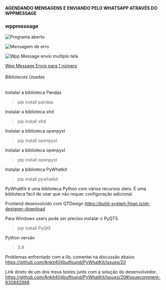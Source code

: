 #### AGENDANDO MENSAGENS E ENVIANDO PELO WHATSAPP ATRAVÉS DO WPPMESSAGE


### wppmessage
![Programa aberto](https://github.com/oliveiradeflavio/python/blob/master/wppmessage/imagens/wppmessage.png)

![Mensagem de erro](https://github.com/oliveiradeflavio/python/blob/master/wppmessage/imagens/wppmessage-error.png)

![Wpp Message envio multiplo tela](https://github.com/oliveiradeflavio/python/blob/master/wppmessage/imagens/wppmessagemulti-screen.png)


[Wpp Message Envio para 1 número](https://www.linkedin.com/posts/fladoliveira_interface-usei-o-qtdesign-e-a-linguagem-python-ugcPost-6794717202772721664-qER6)    

###### Bibliotecas Usadas
Instalar a biblioteca Pandas 
>pip install pandas

Instalar a biblioteca xlrd
>pip install xlrd

Instalar a biblioteca openpyxl
>pip install openpyxl

Instalar a biblioteca openpyxl
>pip install openpyxl

Instalar a biblioteca PyWhatkit
>pip install pywhatkit

PyWhatKit é uma biblioteca Python com vários recursos úteis. É uma biblioteca fácil de usar que não requer configuração adicional. 


Frontend desenvolvido com QTDesign
https://build-system.fman.io/qt-designer-download


Para Windows users pode ser preciso instalar o PyQT5.
>pip install PyQt5

Python versão
>3.9


Problemas enfrentado com a lib, comentei na discussão abaixo
https://github.com/Ankit404butfound/PyWhatKit/issues/20

Link direto de um dos meus testes junto com a solução do desenvolvedor. 
https://github.com/Ankit404butfound/PyWhatKit/issues/20#issuecomment-830842688
